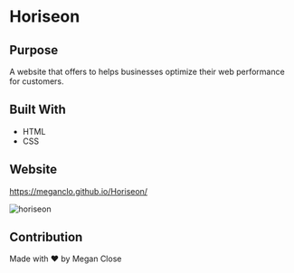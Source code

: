 # Horiseon

## Purpose
A website that offers to helps businesses optimize their web performance for customers.

## Built With
* HTML
* CSS

## Website
https://meganclo.github.io/Horiseon/

![horiseon](https://user-images.githubusercontent.com/77699944/106964620-3b227000-66f7-11eb-880a-ca0b661c93e6.jpg)



## Contribution
Made with ❤️ by Megan Close
